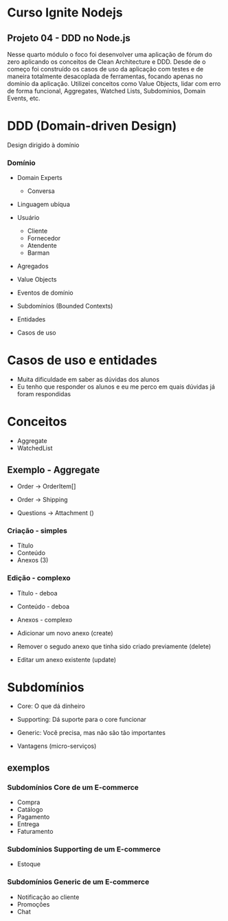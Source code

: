 # Curso Ignite Nodejs

## Projeto 04 - DDD no Node.js

Nesse quarto módulo o foco foi desenvolver uma aplicação de fórum do zero aplicando os conceitos de Clean Architecture e DDD. Desde de o começo foi construído os casos de uso da aplicação com testes e de maneira totalmente desacoplada de ferramentas, focando apenas no domínio da aplicação. Utilizei conceitos como Value Objects, lidar com erro de forma funcional, Aggregates, Watched Lists, Subdomínios, Domain Events, etc.

# DDD (Domain-driven Design)

Design dirigido à domínio

### Domínio

- Domain Experts
  - Conversa
- Linguagem ubíqua

- Usuário
  - Cliente
  - Fornecedor
  - Atendente
  - Barman

- Agregados
- Value Objects
- Eventos de domínio
- Subdomínios (Bounded Contexts)
- Entidades
- Casos de uso

# Casos de uso e entidades

- Muita dificuldade em saber as dúvidas dos alunos
- Eu tenho que responder os alunos e eu me perco em quais dúvidas já foram respondidas


# Conceitos

- Aggregate
- WatchedList

## Exemplo - Aggregate

- Order -> OrderItem[]
- Order -> Shipping

- Questions -> Attachment ()

### Criação - simples

- Título
- Conteúdo
- Anexos (3)

### Edição - complexo

- Título - deboa
- Conteúdo - deboa
- Anexos - complexo

- Adicionar um novo anexo (create)
- Remover o segudo anexo que tinha sido criado previamente (delete)
- Editar um anexo existente (update)

# Subdomínios

- Core: O que dá dinheiro 
- Supporting: Dá suporte para o core funcionar
- Generic: Você precisa, mas não são tão importantes

- Vantagens (micro-serviços)

## exemplos

### Subdomínios Core de um E-commerce 

- Compra
- Catálogo
- Pagamento
- Entrega
- Faturamento

### Subdomínios Supporting de um E-commerce 

- Estoque

### Subdomínios Generic de um E-commerce 

- Notificação ao cliente
- Promoções
- Chat
